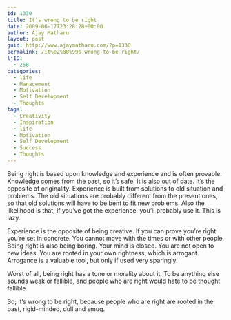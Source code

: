 ```yaml
---
id: 1330
title: It’s wrong to be right
date: 2009-06-17T23:28:28+00:00
author: Ajay Matharu
layout: post
guid: http://www.ajaymatharu.com/?p=1330
permalink: /it%e2%80%99s-wrong-to-be-right/
ljID:
  - 258
categories:
  - life
  - Management
  - Motivation
  - Self Development
  - Thoughts
tags:
  - Creativity
  - Inspiration
  - life
  - Motivation
  - Self Development
  - Success
  - Thoughts
---
```

<p class="MsoNormal">
  Being right is based upon knowledge and experience and is often provable. Knowledge comes from the past, so it’s safe. It is also out of date. It’s the opposite of originality. Experience is built from solutions to old situation and problems. The old situations are probably different from the present ones, so that old solutions will have to be bent to fit new problems. Also the likelihood is that, if you’ve got the experience, you’ll probably use it. This is lazy.
</p>

<p class="MsoNormal">
  Experience is the opposite of being creative. If you can prove you’re right you’re set in concrete. You cannot move with the times or with other people. Being right is also being boring. Your mind is closed. You are not open to new ideas. You are rooted in your own rightness, which is arrogant. Arrogance is a valuable tool, but only if used very sparingly.
</p>

<p class="MsoNormal">
  Worst of all, being right has a tone or morality about it. To be anything else sounds weak or fallible, and people who are right would hate to be thought fallible.
</p>

<div style="padding: 0cm 0cm 1pt; border: medium medium 1pt none none solid -moz-use-text-color -moz-use-text-color windowtext;">
  <p class="MsoNormal" style="border: medium none; padding: 0cm;">
    So; it’s wrong to be right, because people who are right are rooted in the past, rigid-minded, dull and smug.
  </p>
</div>